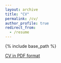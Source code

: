 ```yaml
---
layout: archive
title: "CV"
permalink: /cv/
author_profile: true
redirect_from:
  - /resume
---
```


{% include base_path %}

[CV in PDF format](./../files/MorokotSakal-CV202306.pdf)
